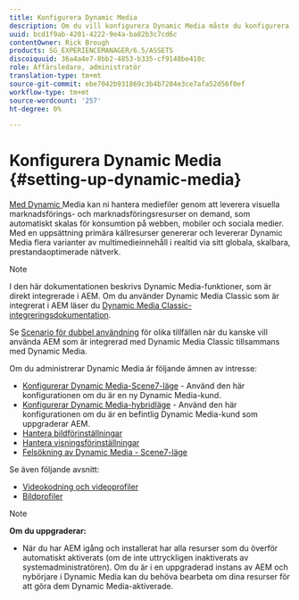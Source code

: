 ```yaml
---
title: Konfigurera Dynamic Media
description: Om du vill konfigurera Dynamic Media måste du konfigurera Dynamic Media och hantera bild- och visningsförinställningar.
uuid: bcd1f9ab-4201-4222-9e4a-ba82b3c7cd6c
contentOwner: Rick Brough
products: SG_EXPERIENCEMANAGER/6.5/ASSETS
discoiquuid: 36a4a4e7-8bb2-4853-b335-cf9148be410c
role: Affärsledare, administratör
translation-type: tm+mt
source-git-commit: ebe7042b931869c3b4b7204e3ce7afa52d56f0ef
workflow-type: tm+mt
source-wordcount: '257'
ht-degree: 0%

---
```



# Konfigurera Dynamic Media {#setting-up-dynamic-media}

[Med Dynamic ](https://www.adobe.com/solutions/web-experience-management/dynamic-media.html) Media kan ni hantera mediefiler genom att leverera visuella marknadsförings- och marknadsföringsresurser on demand, som automatiskt skalas för konsumtion på webben, mobiler och sociala medier. Med en uppsättning primära källresurser genererar och levererar Dynamic Media flera varianter av multimedieinnehåll i realtid via sitt globala, skalbara, prestandaoptimerade nätverk.

>[!NOTE]
>
>I den här dokumentationen beskrivs Dynamic Media-funktioner, som är direkt integrerade i AEM. Om du använder Dynamic Media Classic som är integrerat i AEM läser du [Dynamic Media Classic-integreringsdokumentation](/help/sites-administering/scene7.md).
>
>Se [Scenario för dubbel användning](/help/sites-administering/scene7.md#dual-use-scenario) för olika tillfällen när du kanske vill använda AEM som är integrerad med Dynamic Media Classic tillsammans med Dynamic Media.

Om du administrerar Dynamic Media är följande ämnen av intresse:

* [Konfigurerar Dynamic Media-Scene7-läge](config-dms7.md)  - Använd den här konfigurationen om du är en ny Dynamic Media-kund.
* [Konfigurerar Dynamic Media-hybridläge](config-dynamic.md)  - Använd den här konfigurationen om du är en befintlig Dynamic Media-kund som uppgraderar AEM.
* [Hantera bildförinställningar](managing-image-presets.md)
* [Hantera visningsförinställningar](managing-viewer-presets.md)
* [Felsökning av Dynamic Media - Scene7-läge](troubleshoot-dms7.md)

Se även följande avsnitt:

* [Videokodning och videoprofiler](video-profiles.md)
* [Bildprofiler](image-profiles.md)

>[!NOTE]
>
>**Om du uppgraderar:**
>
>* När du har AEM igång och installerat har alla resurser som du överför automatiskt aktiverats (om de inte uttryckligen inaktiverats av systemadministratören). Om du är i en uppgraderad instans av AEM och nybörjare i Dynamic Media kan du behöva bearbeta om dina resurser för att göra dem Dynamic Media-aktiverade.